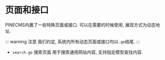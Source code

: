 # 页面和接口

PINECMS内置了一些特殊页面或接口. 可以在需要的时候使用, 展现方式为动态地址.

::: warning 注意
我们约定, 系统内所有动态页面或接口均以`.go`结尾. 
:::

- `search.go` 搜索页面
    用于搜索通用网站内容, 支持指定模型查找内容. 
    
